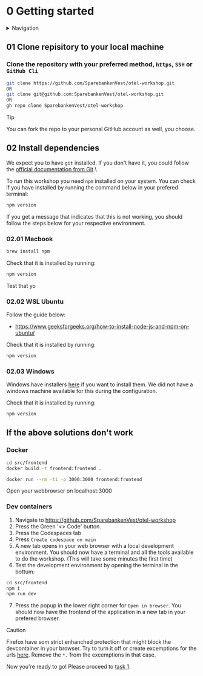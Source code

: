 # 0 Getting started

<details>

<summary>Navigation</summary>

0. **Getting started** (this task)
1. [Run Front End App Locally](./001.md)
2. [Get access to Grafana](./002.md)

</details>

## 01 Clone repisitory to your local machine

### Clone the repository with your preferred method, `https`, `SSH` or `GitHub Cli`

```bash
git clone https://github.com/SparebankenVest/otel-workshop.git
OR
git clone git@github.com:SparebankenVest/otel-workshop.git
OR
gh repo clone SparebankenVest/otel-workshop
```

> [!TIP]
> You can fork the repo to your personal GitHub account as well, you choose.

## 02 Install dependencies

We expect you to have `git` installed. If you don't have it, you could follow the [official documentation from Git](https://git-scm.com/book/en/v2/Getting-Started-Installing-Git).\

To run this workshop you need `npm` installed on your system. You can check if you have installed by running the command below in your prefered terminal:

```bash
npm version
```

If you get a message that indicates that this is not working, you should follow the steps below for your respective environment.

### 02.01 Macbook

```bash
brew install npm
```

Check that it is installed by running:

```bash
npm version
```

Test that yo

### 02.02 WSL Ubuntu

Follow the guide below:

- <https://www.geeksforgeeks.org/how-to-install-node-js-and-npm-on-ubuntu/>

Check that it is installed by running:

```bash
npm version
```

### 02.03 Windows

Windows have installers [here](https://docs.npmjs.com/downloading-and-installing-node-js-and-npm#using-a-node-installer-to-install-nodejs-and-npm) if you want to install them. We did not have a windows machine available for this during the configuration.

Check that it is installed by running:

```bash
npm version
```

## If the above solutions don't work

### Docker

```bash
cd src/frontend
docker build -t frontend:frontend .

docker run --rm -ti -p 3000:3000 frontend:frontend
```

Open your webbrowser on localhost:3000

### Dev containers

1. Navigate to <https://github.com/SparebankenVest/otel-workshop>
2. Press the Green '<> Code' button.
3. Press the Codespaces tab
4. Press `Create codespace on main`
5. A new tab opens in your web browser with a local development environment. You should now have a terminal and all the tools available to do the workshop. (This will take some minutes the first time)
6. Test the development environment by opening the terminal in the bottum:

```bash
cd src/frontend
npm i
npm run dev
```

7. Press the popup in the lower right corner for `Open in browser`. You should now have the frontend of the application in a new tab in your prefered browser.

> [!CAUTION]
> Firefox have som strict enhanched protection that might block the devcontainer in your browser. Try to turn it off or create excemptions for the urls [here](https://cs50.readthedocs.io/cs50.dev/#domains). Remove the `*.` from the excemptions in that case.

Now you're ready to go!
Please proceed to [task 1](tasks/001.md).
